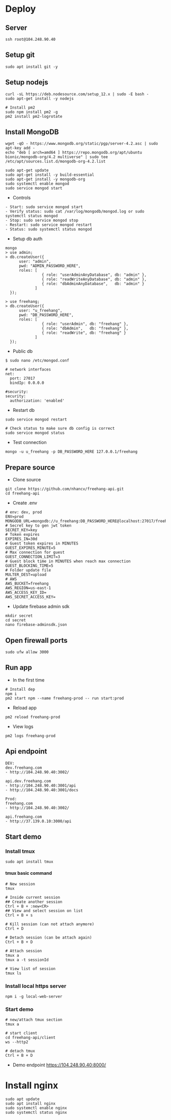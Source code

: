 # Deploy

## Server
```
ssh root@104.248.90.40
```

## Setup git
```
sudo apt install git -y
```

## Setup nodejs
```
curl -sL https://deb.nodesource.com/setup_12.x | sudo -E bash -
sudo apt-get install -y nodejs

# Install pm2
sudo npm install pm2 -g
pm2 install pm2-logrotate
```

## Install MongoDB
```
wget -qO - https://www.mongodb.org/static/pgp/server-4.2.asc | sudo apt-key add -
echo "deb [ arch=amd64 ] https://repo.mongodb.org/apt/ubuntu bionic/mongodb-org/4.2 multiverse" | sudo tee /etc/apt/sources.list.d/mongodb-org-4.2.list

sudo apt-get update
sudo apt-get install -y build-essential
sudo apt-get install -y mongodb-org
sudo systemctl enable mongod
sudo service mongod start
```

- Controls
```
- Start: sudo service mongod start
- Verify status: sudo cat /var/log/mongodb/mongod.log or sudo systemctl status mongod
- Stop: sudo service mongod stop
- Restart: sudo service mongod restart
- Status: sudo systemctl status mongod
```

- Setup db auth
```
mongo
> use admin;
> db.createUser({
      user: "admin",
      pwd: "ADMIN_PASSWORD_HERE",
      roles: [
                { role: "userAdminAnyDatabase", db: "admin" },
                { role: "readWriteAnyDatabase", db: "admin" },
                { role: "dbAdminAnyDatabase",   db: "admin" }
             ]
  });

> use freehang;
> db.createUser({
      user: "u_freehang",
      pwd: "DB_PASSWORD_HERE",
      roles: [
                { role: "userAdmin", db: "freehang" },
                { role: "dbAdmin",   db: "freehang" },
                { role: "readWrite", db: "freehang" }
             ]
  });
```

- Public db
```
$ sudo nano /etc/mongod.conf

# network interfaces
net:
  port: 27017
  bindIp: 0.0.0.0

#security:
security:
  authorization: 'enabled'
```

- Restart db
```
sudo service mongod restart

# Check status to make sure db config is correct
sudo service mongod status
```

- Test connection
```
mongo -u u_freehang -p DB_PASSWORD_HERE 127.0.0.1/freehang
```

## Prepare source
- Clone source 
```
git clone https://github.com/nhancv/freehang-api.git
cd freehang-api
```

- Create .env
```
# env: dev, prod
ENV=prod
MONGODB_URL=mongodb://u_freehang:DB_PASSWORD_HERE@localhost:27017/freehang
# Secret key to gen jwt token
SECRET_KEY=key
# Token expires
EXPIRES_IN=30d
# Guest token expires in MINUTES
GUEST_EXPIRES_MINUTE=5
# Max connection for guest
GUEST_CONNECTION_LIMIT=3
# Guest block time in MINUTES when reach max connection
GUEST_BLOCKING_TIME=5
# Folder update file
MULTER_DEST=upload
# AWS
AWS_BUCKET=freehang
AWS_REGION=us-east-1
AWS_ACCESS_KEY_ID=
AWS_SECRET_ACCESS_KEY=
```

- Update firebase admin sdk
```
mkdir secret
cd secret
nano firebase-adminsdk.json
```

## Open firewall ports
```
sudo ufw allow 3000
```

## Run app
- In the first time
```
# Install dep
npm i
pm2 start npm --name freehang-prod -- run start:prod
```
- Reload app
```
pm2 reload freehang-prod
```
- View logs
```
pm2 logs freehang-prod
```

## Api endpoint

```
DEV:
dev.freehang.com
- http://104.248.90.40:3002/

api.dev.freehang.com
- http://104.248.90.40:3001/api
- http://104.248.90.40:3001/docs

Prod: 
freehang.com
- http://104.248.90.40:3002/

api.freehang.com
- http://37.139.0.10:3000/api
```

## Start demo

### Install tmux
```
sudo apt install tmux
```

#### tmux basic command
```
# New session
tmux

# Inside current session
## Create another session
Ctrl + B + :new<CR>
## View and select session on list
Ctrl + B + s

# Kill session (can not attach anymore)
Ctrl + D

# Detach session (can be attach again)
Ctrl + B + D

# Attach session
tmux a
tmux a -t sessionId

# View list of session
tmux ls
```

### Install local https server
```
npm i -g local-web-server
```

### Start demo
```
# new/attach tmux section
tmux a

# start client
cd freehang-api/client
ws --http2

# detach tmux
Ctrl + B + D
```

- Demo endpoint
https://104.248.90.40:8000/

# Install nginx
```
sudo apt update
sudo apt install nginx
sudo systemctl enable nginx
sudo systemctl status nginx
```
